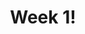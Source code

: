 ---
title: Week 1!
published_at: 2025-03-07
snippet: session 2!
disable_html_sanitization: true
allow_math: true
---